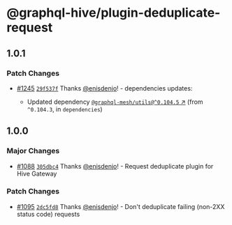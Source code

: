 # @graphql-hive/plugin-deduplicate-request

## 1.0.1

### Patch Changes

- [#1245](https://github.com/graphql-hive/gateway/pull/1245) [`29f537f`](https://github.com/graphql-hive/gateway/commit/29f537f7dfcf17f3911efd5845d7af1e532d2e85) Thanks [@enisdenjo](https://github.com/enisdenjo)! - dependencies updates:

  - Updated dependency [`@graphql-mesh/utils@^0.104.5` ↗︎](https://www.npmjs.com/package/@graphql-mesh/utils/v/0.104.5) (from `^0.104.3`, in `dependencies`)

## 1.0.0

### Major Changes

- [#1088](https://github.com/graphql-hive/gateway/pull/1088) [`305dbc4`](https://github.com/graphql-hive/gateway/commit/305dbc4ce08f53508f400e8e2610cb32e68002bc) Thanks [@enisdenjo](https://github.com/enisdenjo)! - Request deduplicate plugin for Hive Gateway

### Patch Changes

- [#1095](https://github.com/graphql-hive/gateway/pull/1095) [`2dc5fd8`](https://github.com/graphql-hive/gateway/commit/2dc5fd89a292811e7ea845d14e0ddacecfa83e9f) Thanks [@enisdenjo](https://github.com/enisdenjo)! - Don't deduplicate failing (non-2XX status code) requests
